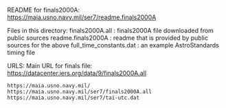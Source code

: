 README for finals2000A:
https://maia.usno.navy.mil/ser7/readme.finals2000A

Files in this directory:
    finals2000A.all : finals2000A file downloaded from public sources
    readme.finals2000A : readme that is provided by public sources for the above
    full_time_constants.dat : an example AstroStandards timing file

URLS:
    Main URL for finals file:
        https://datacenter.iers.org/data/9/finals2000A.all

    https://maia.usno.navy.mil/
    https://maia.usno.navy.mil/ser7/finals2000A.all
    https://maia.usno.navy.mil/ser7/tai-utc.dat
